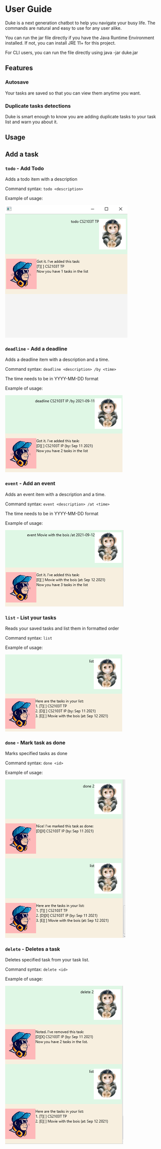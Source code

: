 # User Guide
Duke is a next generation chatbot to help you navigate your busy life. The commands are natural and easy to use for any user alike.

You can run the jar file directly if you have the Java Runtime Environment installed. If not, you can install JRE 11+ for this project.

For CLI users, you can run the file directly using java -jar duke.jar
## Features 

### Autosave
Your tasks are saved so that you can view them anytime you want.

### Duplicate tasks detections
Duke is smart enough to know you are adding duplicate tasks to your task list and warn you about it.

## Usage

## Add a task
### `todo` - Add Todo
Adds a todo item with a description

Command syntax: `todo <description>`

Example of usage: 

![todo](./todo.png)

### `deadline` - Add a deadline

Adds a deadline item with a description and a time.

Command syntax: `deadline <description> /by <time>`

The time needs to be in YYYY-MM-DD format

Example of usage:

![deadline](./deadline.png)

### `event` - Add an event

Adds an event item with a description and a time.

Command syntax: `event <description> /at <time>`

The time needs to be in YYYY-MM-DD format

Example of usage:

![event](./event.png)

### `list` - List your tasks

Reads your saved tasks and list them in formatted order

Command syntax: `list`

Example of usage:

![list](./list.png)

### `done` - Mark task as done

Marks specified tasks as done

Command syntax: `done <id>`

Example of usage:

![done](./done.png)

### `delete` - Deletes a task

Deletes specified task from your task list.

Command syntax: `delete <id>`

Example of usage:

![delete](./delete.png)